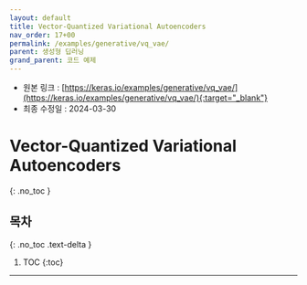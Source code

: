 ```yaml
---
layout: default
title: Vector-Quantized Variational Autoencoders
nav_order: 17+00
permalink: /examples/generative/vq_vae/
parent: 생성형 딥러닝
grand_parent: 코드 예제
---
```


* 원본 링크 : [https://keras.io/examples/generative/vq_vae/](https://keras.io/examples/generative/vq_vae/){:target="_blank"}
* 최종 수정일 : 2024-03-30

# Vector-Quantized Variational Autoencoders
{: .no_toc }

## 목차
{: .no_toc .text-delta }

1. TOC
{:toc}

---
